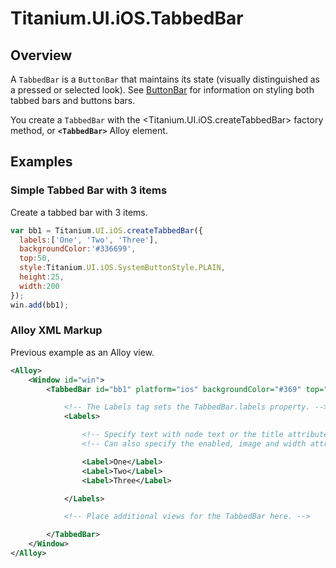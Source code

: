 # Titanium.UI.iOS.TabbedBar

<TypeHeader/>

## Overview

A `TabbedBar` is a `ButtonBar` that maintains its state (visually distinguished as a pressed or 
selected look). See [ButtonBar](Titanium.UI.ButtonBar) for information on styling both tabbed bars and buttons bars.

You create a `TabbedBar` with the <Titanium.UI.iOS.createTabbedBar> factory method, or **`<TabbedBar>`** Alloy element.

## Examples

### Simple Tabbed Bar with 3 items

Create a tabbed bar with 3 items.

``` js
var bb1 = Titanium.UI.iOS.createTabbedBar({
  labels:['One', 'Two', 'Three'],
  backgroundColor:'#336699',
  top:50,
  style:Titanium.UI.iOS.SystemButtonStyle.PLAIN,
  height:25,
  width:200
});
win.add(bb1);
```


### Alloy XML Markup

Previous example as an Alloy view.

``` xml
<Alloy>
    <Window id="win">
        <TabbedBar id="bb1" platform="ios" backgroundColor="#369" top="50" height="25" width="200">

            <!-- The Labels tag sets the TabbedBar.labels property. -->
            <Labels>

                <!-- Specify text with node text or the title attribute. -->
                <!-- Can also specify the enabled, image and width attributes. -->

                <Label>One</Label>
                <Label>Two</Label>
                <Label>Three</Label>

            </Labels>

            <!-- Place additional views for the TabbedBar here. -->

        </TabbedBar>
    </Window>
</Alloy>
```


<ApiDocs/>
